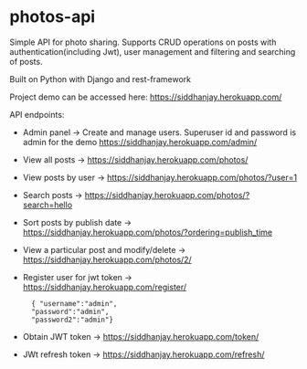 # photos-api
Simple API for photo sharing. Supports CRUD operations on posts with authentication(including Jwt), user management and filtering and searching of posts.

Built on Python with Django and rest-framework

Project demo can be accessed here: https://siddhanjay.herokuapp.com/

API endpoints:

* Admin panel -> Create and manage users. Superuser id and password is admin for the demo https://siddhanjay.herokuapp.com/admin/

* View all posts -> https://siddhanjay.herokuapp.com/photos/

* View posts by user -> https://siddhanjay.herokuapp.com/photos/?user=1

* Search posts -> https://siddhanjay.herokuapp.com/photos/?search=hello

* Sort posts by publish date -> https://siddhanjay.herokuapp.com/photos/?ordering=publish_time

* View a particular post and modify/delete -> https://siddhanjay.herokuapp.com/photos/2/

* Register user for jwt token -> https://siddhanjay.herokuapp.com/register/

        { "username":"admin",
        "password":"admin",
        "password2":"admin"}

* Obtain JWT token ->  https://siddhanjay.herokuapp.com/token/

* JWt refresh token ->  https://siddhanjay.herokuapp.com/refresh/
